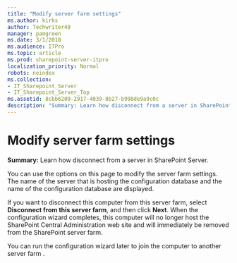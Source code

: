 ```yaml
---
title: "Modify server farm settings"
ms.author: kirks
author: Techwriter40
manager: pamgreen
ms.date: 3/1/2018
ms.audience: ITPro
ms.topic: article
ms.prod: sharepoint-server-itpro
localization_priority: Normal
robots: noindex
ms.collection:
- IT_Sharepoint_Server
- IT_Sharepoint_Server_Top
ms.assetid: 8cbb6209-2917-4039-8b27-b998de9a9c0c
description: "Summary: Learn how disconnect from a server in SharePoint Server."
---
```


# Modify server farm settings

 **Summary:** Learn how disconnect from a server in SharePoint Server. 
  
You can use the options on this page to modify the server farm settings. The name of the server that is hosting the configuration database and the name of the configuration database are displayed.
  
If you want to disconnect this computer from this server farm, select **Disconnect from this server farm**, and then click **Next**. When the configuration wizard completes, this computer will no longer host the SharePoint Central Administration web site and will immediately be removed from the SharePoint server farm. 
  
You can run the configuration wizard later to join the computer to another server farm .
  

